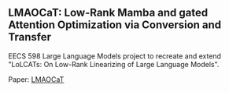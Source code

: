 ## LMAOCaT: Low-Rank Mamba and gated Attention Optimization via Conversion and Transfer

EECS 598 Large Language Models project to recreate and extend "LoLCATs: On Low-Rank Linearizing of Large Language Models".

Paper: [LMAOCaT](https://drive.google.com/file/d/1bIIH3gN8BYQ7DK01NzBfHIDlHs9hiucc/view?usp=sharing)
